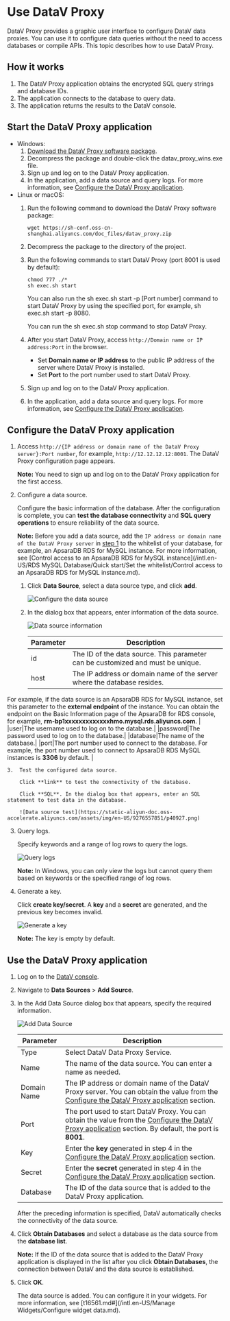 # Use DataV Proxy

DataV Proxy provides a graphic user interface to configure DataV data proxies. You can use it to configure data queries without the need to access databases or compile APIs. This topic describes how to use DataV Proxy.

## How it works

1.  The DataV Proxy application obtains the encrypted SQL query strings and database IDs.
2.  The application connects to the database to query data.
3.  The application returns the results to the DataV console.

## Start the DataV Proxy application

-   Windows:
    1.  [Download the DataV Proxy software package](https://sh-conf.oss-cn-shanghai.aliyuncs.com/doc_files/datav_proxy.zip).
    2.  Decompress the package and double-click the datav\_proxy\_wins.exe file.
    3.  Sign up and log on to the DataV Proxy application.
    4.  In the application, add a data source and query logs. For more information, see [Configure the DataV Proxy application](#section_ncg_mtb_dhb).
-   Linux or macOS:
    1.  Run the following command to download the DataV Proxy software package:

        ```
        wget https://sh-conf.oss-cn-shanghai.aliyuncs.com/doc_files/datav_proxy.zip                        
        ```

    2.  Decompress the package to the directory of the project.
    3.  Run the following commands to start DataV Proxy \(port 8001 is used by default\):

        ```
        chmod 777 ./*
        sh exec.sh start
        ```

        You can also run the sh exec.sh start -p \[Port number\] command to start DataV Proxy by using the specified port, for example, sh exec.sh start -p 8080.

        You can run the sh exec.sh stop command to stop DataV Proxy.

    4.  After you start DataV Proxy, access `http://Domain name or IP address:Port` in the browser.
        -   Set **Domain name or IP address** to the public IP address of the server where DataV Proxy is installed.
        -   Set **Port** to the port number used to start DataV Proxy.
    5.  Sign up and log on to the DataV Proxy application.
    6.  In the application, add a data source and query logs. For more information, see [Configure the DataV Proxy application](#section_ncg_mtb_dhb).

## Configure the DataV Proxy application

1.  Access `http://{IP address or domain name of the DataV Proxy server}:Port number`, for example, `http://12.12.12.12:8001`. The DataV Proxy configuration page appears.

    **Note:** You need to sign up and log on to the DataV Proxy application for the first access.

2.  Configure a data source.

    Configure the basic information of the database. After the configuration is complete, you can **test the database connectivity** and **SQL query operations** to ensure reliability of the data source.

    **Note:** Before you add a data source, add the `IP address or domain name of the DataV Proxy server` in [step 1](#li_c0z_k0f_j2j) to the whitelist of your database, for example, an ApsaraDB RDS for MySQL instance. For more information, see [Control access to an ApsaraDB RDS for MySQL instance](/intl.en-US/RDS MySQL Database/Quick start/Set the whitelist/Control access to an ApsaraDB RDS for MySQL instance.md).

    1.  Click **Data Source**, select a data source type, and click **add**.

        ![Configure the data source](https://static-aliyun-doc.oss-accelerate.aliyuncs.com/assets/img/en-US/8276557851/p40925.png)

    2.  In the dialog box that appears, enter information of the data source.

        ![Data source information](https://static-aliyun-doc.oss-accelerate.aliyuncs.com/assets/img/en-US/8276557851/p40926.png)

        |Parameter|Description|
        |---------|-----------|
        |id|The ID of the data source. This parameter can be customized and must be unique.|
        |host|The IP address or domain name of the server where the database resides.

 For example, if the data source is an ApsaraDB RDS for MySQL instance, set this parameter to the **external endpoint** of the instance. You can obtain the endpoint on the Basic Information page of the ApsaraDB for RDS console, for example, **rm-bp1xxxxxxxxxxxxxhmo.mysql.rds.aliyuncs.com**. |
        |user|The username used to log on to the database.|
        |password|The password used to log on to the database.|
        |database|The name of the database.|
        |port|The port number used to connect to the database. For example, the port number used to connect to ApsaraDB RDS MySQL instances is **3306** by default. |

    3.  Test the configured data source.

        Click **link** to test the connectivity of the database.

        Click **SQL**. In the dialog box that appears, enter an SQL statement to test data in the database.

        ![Data source test](https://static-aliyun-doc.oss-accelerate.aliyuncs.com/assets/img/en-US/9276557851/p40927.png)

3.  Query logs.

    Specify keywords and a range of log rows to query the logs.

    ![Query logs](https://static-aliyun-doc.oss-accelerate.aliyuncs.com/assets/img/en-US/9276557851/p40928.png)

    **Note:** In Windows, you can only view the logs but cannot query them based on keywords or the specified range of log rows.

4.  Generate a key.

    Click **create key/secret**. A **key** and a **secret** are generated, and the previous key becomes invalid.

    ![Generate a key](https://static-aliyun-doc.oss-accelerate.aliyuncs.com/assets/img/en-US/9276557851/p40929.png)

    **Note:** The key is empty by default.


## Use the DataV Proxy application

1.  Log on to the [DataV console](https://datav.alibabacloud.com/).
2.  Navigate to **Data Sources** \> **Add Source**.
3.  In the Add Data Source dialog box that appears, specify the required information.

    ![Add Data Source](https://static-aliyun-doc.oss-accelerate.aliyuncs.com/assets/img/en-US/3000501161/p59464.png)

    |Parameter|Description|
    |---------|-----------|
    |Type|Select DataV Data Proxy Service.|
    |Name|The name of the data source. You can enter a name as needed.|
    |Domain Name|The IP address or domain name of the DataV Proxy server. You can obtain the value from the [Configure the DataV Proxy application](#li_c0z_k0f_j2j) section.|
    |Port|The port used to start DataV Proxy. You can obtain the value from the [Configure the DataV Proxy application](#li_c0z_k0f_j2j) section. By default, the port is **8001**.|
    |Key|Enter the **key** generated in step 4 in the [Configure the DataV Proxy application](#li_y67_4zf_iag) section.|
    |Secret|Enter the **secret** generated in step 4 in the [Configure the DataV Proxy application](#li_y67_4zf_iag) section.|
    |Database|The ID of the data source that is added to the DataV Proxy application.|

    After the preceding information is specified, DataV automatically checks the connectivity of the data source.

4.  Click **Obtain Databases** and select a database as the data source from the **database list**.

    **Note:** If the ID of the data source that is added to the DataV Proxy application is displayed in the list after you click **Obtain Databases**, the connection between DataV and the data source is established.

5.  Click **OK**.

    The data source is added. You can configure it in your widgets. For more information, see [t16561.md\#](/intl.en-US/Manage Widgets/Configure widget data.md).


